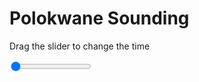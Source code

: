 <h1>Polokwane Sounding</h1>
<p>Drag the slider to change the time</p>

<div class="slidecontainer">
<input oninput='setImage(this)' class="slider" type="range" min="0" max="7" value="0" step="1" />
<img id='img'/>
</div>

<script>
var img = document.getElementById('img');
var img_array = ['/assets/images/skwt/skd_pol_wrfout_d01_2020-06-20_12:00:00.png',
'/assets/images/skwt/skd_pol_wrfout_d01_2020-06-20_18:00:00.png',
'/assets/images/skwt/skd_pol_wrfout_d01_2020-06-21_00:00:00.png',
'/assets/images/skwt/skd_pol_wrfout_d01_2020-06-21_06:00:00.png',
'/assets/images/skwt/skd_pol_wrfout_d01_2020-06-21_12:00:00.png',
'/assets/images/skwt/skd_pol_wrfout_d01_2020-06-21_18:00:00.png',
'/assets/images/skwt/skd_pol_wrfout_d01_2020-06-22_00:00:00.png',];
function setImage(obj)
{
        var value = obj.value;
        img.src = img_array[value];

}
</script>
